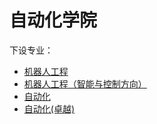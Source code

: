 # 自动化学院
下设专业：  

- [机器人工程](机器人工程.md)  
- [机器人工程（智能与控制方向）](机器人工程（智能与控制方向）.md)  
- [自动化](自动化.md)  
- [自动化(卓越)](自动化(卓越).md)  